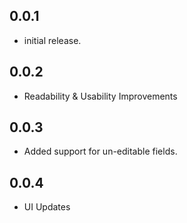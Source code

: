 ## 0.0.1

* initial release.

## 0.0.2

* Readability & Usability Improvements

## 0.0.3

* Added support for un-editable fields.

## 0.0.4

* UI Updates